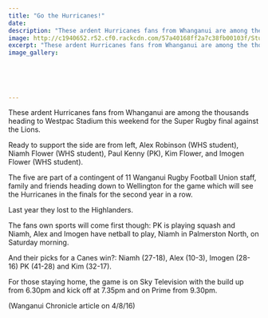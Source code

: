 ```yaml
---
title: "Go the Hurricanes!"
date: 
description: "These ardent Hurricanes fans from Whanganui are among the thousands heading to Westpac Stadium this weekend for the Super Rugby final against the Lions..."
image: http://c1940652.r52.cf0.rackcdn.com/57a40168ff2a7c38fb00103f/Students-going-to-Hurricanes-final-Aug-2016.jpg
excerpt: "These ardent Hurricanes fans from Whanganui are among the thousands heading to Westpac Stadium this weekend for the Super Rugby final against the Lions."
image_gallery:
    
    
    
    
    
---
```


<p>These ardent Hurricanes fans from Whanganui are among the thousands heading to Westpac Stadium this weekend for the Super Rugby final against the Lions.</p>
<p>Ready to support the side are from left, Alex Robinson (WHS student), Niamh Flower <span>(WHS student),</span>&nbsp;Paul Kenny (PK), Kim Flower, and Imogen Flower <span>(WHS student)</span>.</p>
<p>The five are part of a contingent of 11 Wanganui Rugby Football Union staff, family and friends heading down to Wellington for the game which will see the Hurricanes in the finals for the second year in a row.</p>
<p>Last year they lost to the Highlanders.</p>
<p>The fans own sports will come first though: PK is playing squash and Niamh, Alex and Imogen have netball to play, Niamh in Palmerston North, on Saturday morning.</p>
<p>And their picks for a Canes win?: Niamh (27-18), Alex (10-3), Imogen (28-16) PK (41-28) and Kim (32-17).</p>
<p>For those staying home, the game is on Sky Television with the build up from 6.30pm and kick off at 7.35pm and on Prime from 9.30pm.</p>
<p>(Wanganui Chronicle article on 4/8/16)</p>

